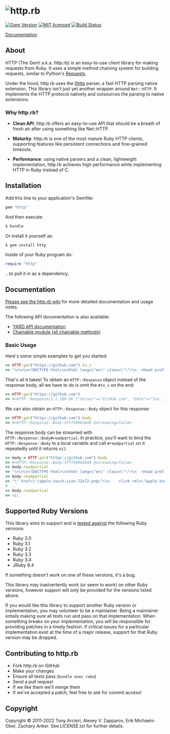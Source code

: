 # ![http.rb](https://raw.github.com/httprb/http.rb/main/logo.png)

[![Gem Version][gem-image]][gem-link]
[![MIT licensed][license-image]][license-link]
[![Build Status][build-image]][build-link]

[Documentation]

## About

HTTP (The Gem! a.k.a. http.rb) is an easy-to-use client library for making requests
from Ruby. It uses a simple method chaining system for building requests, similar to
Python's [Requests].

Under the hood, http.rb uses the [llhttp] parser, a fast HTTP parsing native extension.
This library isn't just yet another wrapper around `Net::HTTP`. It implements the HTTP
protocol natively and outsources the parsing to native extensions.

### Why http.rb?

- **Clean API**: http.rb offers an easy-to-use API that should be a
   breath of fresh air after using something like Net::HTTP.

- **Maturity**: http.rb is one of the most mature Ruby HTTP clients, supporting
   features like persistent connections and fine-grained timeouts.

- **Performance**: using native parsers and a clean, lightweight implementation,
   http.rb achieves high performance while implementing HTTP in Ruby instead of C.


## Installation

Add this line to your application's Gemfile:
```ruby
gem "http"
```

And then execute:
```bash
$ bundle
```

Or install it yourself as:
```bash
$ gem install http
```

Inside of your Ruby program do:
```ruby
require "http"
```

...to pull it in as a dependency.


## Documentation

[Please see the http.rb wiki][documentation]
for more detailed documentation and usage notes.

The following API documentation is also available:

- [YARD API documentation](https://www.rubydoc.info/github/httprb/http)
- [Chainable module (all chainable methods)](https://www.rubydoc.info/github/httprb/http/HTTP/Chainable)


### Basic Usage

Here's some simple examples to get you started:

```ruby
>> HTTP.get("https://github.com").to_s
=> "\n\n\n<!DOCTYPE html>\n<html lang=\"en\" class=\"\">\n  <head prefix=\"o..."
```

That's all it takes! To obtain an `HTTP::Response` object instead of the response
body, all we have to do is omit the `#to_s` on the end:

```ruby
>> HTTP.get("https://github.com")
=> #<HTTP::Response/1.1 200 OK {"Server"=>"GitHub.com", "Date"=>"Tue, 10 May...>
```

We can also obtain an `HTTP::Response::Body` object for this response:

```ruby
>> HTTP.get("https://github.com").body
=> #<HTTP::Response::Body:3ff756862b48 @streaming=false>
```

The response body can be streamed with `HTTP::Response::Body#readpartial`.
In practice, you'll want to bind the `HTTP::Response::Body` to a local variable
and call `#readpartial` on it repeatedly until it returns `nil`:

```ruby
>> body = HTTP.get("https://github.com").body
=> #<HTTP::Response::Body:3ff756862b48 @streaming=false>
>> body.readpartial
=> "\n\n\n<!DOCTYPE html>\n<html lang=\"en\" class=\"\">\n  <head prefix=\"o..."
>> body.readpartial
=> "\" href=\"/apple-touch-icon-72x72.png\">\n    <link rel=\"apple-touch-ic..."
# ...
>> body.readpartial
=> nil
```

## Supported Ruby Versions

This library aims to support and is [tested against][build-link]
the following Ruby  versions:

- Ruby 3.0
- Ruby 3.1
- Ruby 3.2
- Ruby 3.3
- Ruby 3.4
- JRuby 9.4

If something doesn't work on one of these versions, it's a bug.

This library may inadvertently work (or seem to work) on other Ruby versions,
however support will only be provided for the versions listed above.

If you would like this library to support another Ruby version or
implementation, you may volunteer to be a maintainer. Being a maintainer
entails making sure all tests run and pass on that implementation. When
something breaks on your implementation, you will be responsible for providing
patches in a timely fashion. If critical issues for a particular implementation
exist at the time of a major release, support for that Ruby version may be
dropped.


## Contributing to http.rb

- Fork http.rb on GitHub
- Make your changes
- Ensure all tests pass (`bundle exec rake`)
- Send a pull request
- If we like them we'll merge them
- If we've accepted a patch, feel free to ask for commit access!


## Copyright

Copyright © 2011-2022 Tony Arcieri, Alexey V. Zapparov, Erik Michaels-Ober, Zachary Anker.
See LICENSE.txt for further details.


[//]: # (badges)

[gem-image]: https://img.shields.io/gem/v/http?logo=ruby
[gem-link]: https://rubygems.org/gems/http
[license-image]: https://img.shields.io/badge/license-MIT-blue.svg
[license-link]: https://github.com/httprb/http/blob/main/LICENSE.txt
[build-image]: https://github.com/httprb/http/workflows/CI/badge.svg
[build-link]: https://github.com/httprb/http/actions/workflows/ci.yml

[//]: # (links)

[documentation]: https://github.com/httprb/http/wiki
[requests]: https://docs.python-requests.org/en/latest/
[llhttp]: https://llhttp.org/
